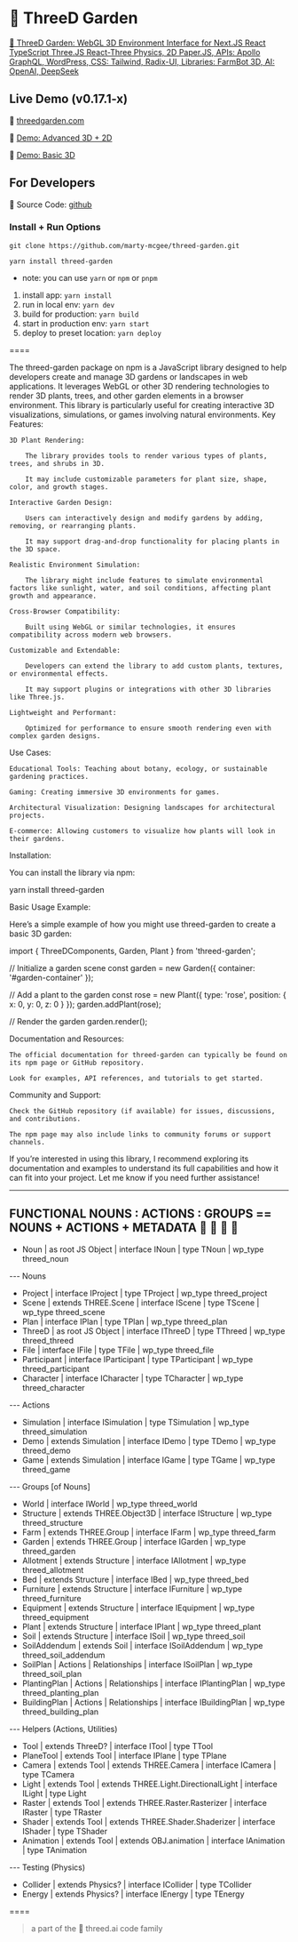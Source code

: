 # 🥕 ThreeD Garden

[🥕 ThreeD Garden: WebGL 3D Environment Interface for Next.JS React TypeScript Three.JS React-Three Physics, 2D Paper.JS, APIs: Apollo GraphQL, WordPress, CSS: Tailwind, Radix-UI, Libraries: FarmBot 3D, AI: OpenAI, DeepSeek](https://github.com/marty-mcgee/threed-garden/)

## Live Demo (v0.17.1-x)

🌱 [threedgarden.com](https://threedgarden.com)

🏡 [Demo: Advanced 3D + 2D](https://threedgarden.com/home-design)

🥕 [Demo: Basic 3D](https://threedgarden.com/participate)

## For Developers

🤖 Source Code: [github](https://github.com/marty-mcgee/threed-garden)

### Install + Run Options

`git clone https://github.com/marty-mcgee/threed-garden.git`

`yarn install threed-garden`

- note: you can use `yarn` or `npm` or `pnpm`

1. install app: `yarn install`
2. run in local env: `yarn dev`
3. build for production: `yarn build`
4. start in production env: `yarn start`
4. deploy to preset location: `yarn deploy`

====


The threed-garden package on npm is a JavaScript library designed to help developers create and manage 3D gardens or landscapes in web applications. It leverages WebGL or other 3D rendering technologies to render 3D plants, trees, and other garden elements in a browser environment. This library is particularly useful for creating interactive 3D visualizations, simulations, or games involving natural environments.
Key Features:

    3D Plant Rendering:

        The library provides tools to render various types of plants, trees, and shrubs in 3D.

        It may include customizable parameters for plant size, shape, color, and growth stages.

    Interactive Garden Design:

        Users can interactively design and modify gardens by adding, removing, or rearranging plants.

        It may support drag-and-drop functionality for placing plants in the 3D space.

    Realistic Environment Simulation:

        The library might include features to simulate environmental factors like sunlight, water, and soil conditions, affecting plant growth and appearance.

    Cross-Browser Compatibility:

        Built using WebGL or similar technologies, it ensures compatibility across modern web browsers.

    Customizable and Extendable:

        Developers can extend the library to add custom plants, textures, or environmental effects.

        It may support plugins or integrations with other 3D libraries like Three.js.

    Lightweight and Performant:

        Optimized for performance to ensure smooth rendering even with complex garden designs.

Use Cases:

    Educational Tools: Teaching about botany, ecology, or sustainable gardening practices.

    Gaming: Creating immersive 3D environments for games.

    Architectural Visualization: Designing landscapes for architectural projects.

    E-commerce: Allowing customers to visualize how plants will look in their gardens.

Installation:

You can install the library via npm:

yarn install threed-garden

Basic Usage Example:

Here’s a simple example of how you might use threed-garden to create a basic 3D garden:

import { ThreeDComponents, Garden, Plant } from 'threed-garden';

// Initialize a garden scene
const garden = new Garden({ container: '#garden-container' });

// Add a plant to the garden
const rose = new Plant({ type: 'rose', position: { x: 0, y: 0, z: 0 } });
garden.addPlant(rose);

// Render the garden
garden.render();

Documentation and Resources:

    The official documentation for threed-garden can typically be found on its npm page or GitHub repository.

    Look for examples, API references, and tutorials to get started.

Community and Support:

    Check the GitHub repository (if available) for issues, discussions, and contributions.

    The npm page may also include links to community forums or support channels.

If you’re interested in using this library, I recommend exploring its documentation and examples to understand its full capabilities and how it can fit into your project. Let me know if you need further assistance!


----



## FUNCTIONAL NOUNS : ACTIONS : GROUPS == NOUNS + ACTIONS + METADATA 🌱 🤖 🍅 🥕

- Noun | as root JS Object | interface INoun | type TNoun | wp_type threed_noun

--- Nouns

- Project | interface IProject | type TProject | wp_type threed_project
- Scene | extends THREE.Scene | interface IScene | type TScene | wp_type threed_scene
- Plan | interface IPlan | type TPlan | wp_type threed_plan
- ThreeD | as root JS Object | interface IThreeD | type TThreed | wp_type threed_threed
- File | interface IFile | type TFile | wp_type threed_file
- Participant | interface IParticipant | type TParticipant | wp_type threed_participant
- Character | interface ICharacter | type TCharacter | wp_type threed_character

--- Actions

- Simulation | interface ISimulation | type TSimulation | wp_type threed_simulation
- Demo | extends Simulation | interface IDemo | type TDemo | wp_type threed_demo
- Game | extends Simulation | interface IGame | type TGame | wp_type threed_game

--- Groups [of Nouns]

- World | interface IWorld | wp_type threed_world
- Structure | extends THREE.Object3D | interface IStructure | wp_type threed_structure
- Farm | extends THREE.Group | interface IFarm | wp_type threed_farm
- Garden | extends THREE.Group | interface IGarden | wp_type threed_garden
- Allotment | extends Structure | interface IAllotment | wp_type threed_allotment
- Bed | extends Structure | interface IBed | wp_type threed_bed
- Furniture | extends Structure | interface IFurniture | wp_type threed_furniture
- Equipment | extends Structure | interface IEquipment | wp_type threed_equipment
- Plant | extends Structure | interface IPlant | wp_type threed_plant
- Soil | extends Structure | interface ISoil | wp_type threed_soil
- SoilAddendum | extends Soil | interface ISoilAddendum | wp_type threed_soil_addendum
- SoilPlan | Actions | Relationships | interface ISoilPlan | wp_type threed_soil_plan
- PlantingPlan | Actions | Relationships | interface IPlantingPlan | wp_type threed_planting_plan
- BuildingPlan | Actions | Relationships | interface IBuildingPlan | wp_type threed_building_plan

--- Helpers (Actions, Utilities)

- Tool | extends ThreeD? | interface ITool | type TTool
- PlaneTool | extends Tool | interface IPlane | type TPlane
- Camera | extends Tool | extends THREE.Camera | interface ICamera | type TCamera
- Light | extends Tool | extends THREE.Light.DirectionalLight | interface ILight | type Light
- Raster | extends Tool | extends THREE.Raster.Rasterizer | interface IRaster | type TRaster
- Shader | extends Tool | extends THREE.Shader.Shaderizer | interface IShader | type TShader
- Animation | extends Tool | extends OBJ.animation | interface IAnimation | type TAnimation

--- Testing (Physics)

- Collider | extends Physics? | interface ICollider | type TCollider
- Energy | extends Physics? | interface IEnergy | type TEnergy

====

> a part of the 🌱 threed.ai code family
